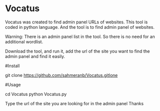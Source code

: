 # Vocatus
Vocatus was created to find admin panel URLs of websites.
This tool is coded in python language. And the tool is to find admin panel of websites.

Warning: There is an admin panel list in the tool. So there is no need for an additional wordlist.

Download the tool, and run it, add the url of the site you want to find the admin panel and find it easily.

#Install

git clone https://github.com/sahmeranb/Vocatus.gitlone 

#Usage

cd Vocatus
python Vocatus.py



Type the url of the site you are looking for in the admin panel
Thanks
